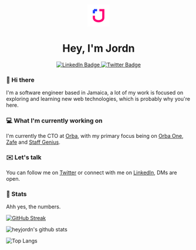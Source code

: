 <p align="center">
  <a href="https://heyjordn.com">
    <img alt="JordanJones" src="https://github.com/heyjordn/heyjordn/blob/master/static/apple-icon-120x120.png" width="60" />
  </a>
</p>
<h1 align="center">
  Hey, I'm Jordn
</h1>
<div id="badges" align="center">
  <a href="https://www.linkedin.com/in/heyjordn/">
    <img src="https://img.shields.io/badge/LinkedIn-blue?style=for-the-badge&logo=linkedin&logoColor=white" alt="LinkedIn Badge"/>
  </a>
  <a href="https://twitter.com/heyjordn">
    <img src="https://img.shields.io/badge/Twitter-blue?style=for-the-badge&logo=twitter&logoColor=white" alt="Twitter Badge"/>
  </a>
</div>

### 🌊 Hi there 

I'm a software engineer based in Jamaica, a lot of my work is focused on exploring and learning new web technologies, which is probably why you're here.

### 💻 What I'm currently working on 

I'm currently the CTO at [Orba](https://orba.io), with my primary focus being on [Orba One](https://orbaone.com), [Zafe](https://zafe.app) and [Staff Genius](https://staffgenius.io).

### ✉️ Let's talk 

You can follow me on [Twitter](https://twitter.com/jord_njones) or connect with me on [LinkedIn](https://www.linkedin.com/in/heyjordn/), DMs are open.

### :dizzy: Stats 
Ahh yes, the numbers.

[![GitHub Streak](http://github-readme-streak-stats.herokuapp.com?user=heyjordn)](https://git.io/streak-stats)

![heyjordn's github stats](https://github-readme-stats.vercel.app/api?username=heyjordn&hide=contribs,issues)

![Top Langs](https://github-readme-stats.vercel.app/api/top-langs/?username=heyjordn&theme=buefy&layout=compact)


